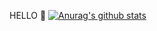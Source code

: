 HELLO 🤖
[![Anurag's github stats](https://github-readme-stats.vercel.app/api?username=SuhantKC&show_icons=true&theme=radical)](https://github.com/anuraghazra/github-readme-stats)
